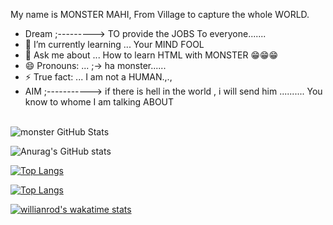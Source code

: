 My name is MONSTER MAHI, From Village to capture the whole WORLD.

- Dream ;---------> TO provide the JOBS To everyone.......
- 🌱 I’m currently learning ... Your MIND FOOL
- 💬 Ask me about ... How to learn HTML with MONSTER 😁😁😁
- 😄 Pronouns: ... ;-> ha monster......
- ⚡ True fact: ... I am not a HUMAN.,.,
- AIM ;-----------> if there is hell in the world , i will send him .......... You know to whome I am talking ABOUT


<br>

<img align="left" alt="monster GitHub Stats" src="https://github-readme-stats.vercel.app/api?username=monstermahi982&show_icons=true&hide_border=true&theme=flag-india&count_private=true&hide=stars,contribs" />
<br>


![Anurag's GitHub stats](https://github-readme-stats.vercel.app/api?username=monstermahi982&show_icons=true&theme=gruvbox)



[![Top Langs](https://github-readme-stats.vercel.app/api/top-langs/?username=monstermahi982)](https://github.com/monstermahi982/github-readme-stats)

[![Top Langs](https://github-readme-stats.vercel.app/api/top-langs/?username=monstermahi982&layout=compact)](https://github.com/monstermahi982/github-readme-stats)

[![willianrod's wakatime stats](https://github-readme-stats.vercel.app/api/wakatime?username=monstermahi982)](https://github.com/monstermahi982/github-readme-stats)
